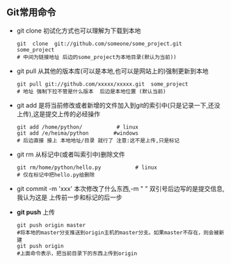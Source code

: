 ## Git常用命令

+ git clone 	初试化方式也可以理解为下载到本地

  ```git
  git  clone  git://github.com/someone/some_project.git   some_project 
  # 中间为链接地址 后边的some_project为本地目录(默认为当前))	
  ```

+ git pull           从其他的版本库(可以是本地,也可以是网站上的)强制更新到本地

  ```git
  git pull git://github.com/xxxxx/xxxxx.git  some_project
  # 地址 强制下拉不管是什么版本  后边是本地位置 (默认当前)
  ```

+ git add          是将当前修改或者新增的文件加入到git的索引中(只是记录一下,还没上传),这是提交上传的必经操作

  ```git
  git add /home/python/           # linux
  git add /e/heima/python        #windows
  # 后边直接 接上 本地地址/目录 就行了 注意:这不是上传,只是标记
  ```

+ git rm             从标记中(或者叫索引中)删除文件

  ```git
  git rm/home/python/hello.py           # linux
  # 仅在标记中把hello.py给删除
  ```

+ git commit -m 'xxx'         本次修改了什么东西,-m " " 双引号后边写的是提交信息,我认为这是 上传前一步和标记的后一步

+ **git push**         上传

  ```git
  git push origin master
  #将本地的master分支推送到origin主机的master分支。如果master不存在，则会被新建
  git push origin
  #上面命令表示，把当前目录下的东西上传到origin
  ```

  
